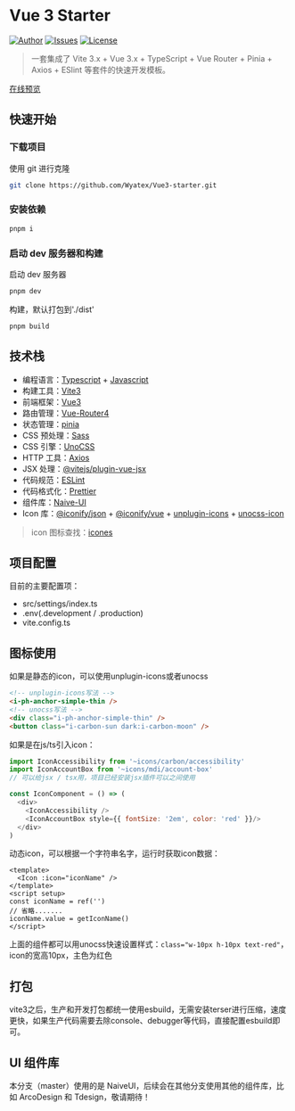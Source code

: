 # Vue 3 Starter

[![Author](https://img.shields.io/badge/Author-Wyatex-green)](https://github.com/Wyatex/)
[![Issues](https://img.shields.io/github/issues/Wyatex/Vue3-starter)](https://github.com/Wyatex/Vue3-starter/issues)
[![License](https://img.shields.io/badge/License-MIT-yellowgreen)](https://github.com/Wyatex/Vue3-starter/blob/master/LICENSE)

> 一套集成了 Vite 3.x + Vue 3.x + TypeScript + Vue Router + Pinia + Axios + ESlint 等套件的快速开发模板。

[在线预览](https://vue3-pc-web-starter.wyatex.online/)

## 快速开始

### 下载项目

使用 git 进行克隆

```sh
git clone https://github.com/Wyatex/Vue3-starter.git
```

### 安装依赖

```sh
pnpm i
```

### 启动 dev 服务器和构建

启动 dev 服务器

```sh
pnpm dev
```

构建，默认打包到'./dist'

```sh
pnpm build
```

## 技术栈

- 编程语言：[Typescript](https://www.typescriptlang.org/zh/) + [Javascript](https://www.javascript.com/)
- 构建工具：[Vite3](https://vitejs.cn/)
- 前端框架：[Vue3](https://v3.cn.vuejs.org/)
- 路由管理：[Vue-Router4](https://next.router.vuejs.org/zh/index.html)
- 状态管理：[pinia](https://pinia.esm.dev/)
- CSS 预处理：[Sass](https://sass-lang.com/)
- CSS 引擎：[UnoCSS](https://github.com/unocss/unocss)
- HTTP 工具：[Axios](https://axios-http.com/)
- JSX 处理：[@vitejs/plugin-vue-jsx](https://www.npmjs.com/package/@vitejs/plugin-vue-jsx)
- 代码规范：[ESLint](https://eslint.org/)
- 代码格式化：[Prettier](https://prettier.io/)
- 组件库：[Naive-UI](https://www.naiveui.com/)
- Icon 库：[@iconify/json](https://www.npmjs.com/package/@iconify/json) + [@iconify/vue](https://www.npmjs.com/package/@iconify/vue) + [unplugin-icons](https://github.com/antfu/unplugin-icons) + [unocss-icon](https://unocss.dev/presets/icons)

> icon 图标查找：[icones](https://icones.js.org/)

## 项目配置

目前的主要配置项：

- src/settings/index.ts
- .env(.development / .production)
- vite.config.ts

## 图标使用
如果是静态的icon，可以使用unplugin-icons或者unocss
```html
<!-- unplugin-icons写法 -->
<i-ph-anchor-simple-thin />
<!-- unocss写法 -->
<div class="i-ph-anchor-simple-thin" />
<button class="i-carbon-sun dark:i-carbon-moon" />
```

如果是在js/ts引入icon：
```js
import IconAccessibility from '~icons/carbon/accessibility'
import IconAccountBox from '~icons/mdi/account-box'
// 可以给jsx / tsx用，项目已经安装jsx插件可以之间使用

const IconComponent = () => (
  <div>
    <IconAccessibility />
    <IconAccountBox style={{ fontSize: '2em', color: 'red' }}/>
  </div>
)
```

动态icon，可以根据一个字符串名字，运行时获取icon数据：
```
<template>
  <Icon :icon="iconName" />
</template>
<script setup>
const iconName = ref('')
// 省略.......
iconName.value = getIconName()
</script>
```

上面的组件都可以用unocss快速设置样式：`class="w-10px h-10px text-red"`，icon的宽高10px，主色为红色

## 打包
vite3之后，生产和开发打包都统一使用esbuild，无需安装terser进行压缩，速度更快，如果生产代码需要去除console、debugger等代码，直接配置esbuild即可。

## UI 组件库

本分支（master）使用的是 NaiveUI，后续会在其他分支使用其他的组件库，比如 ArcoDesign 和 Tdesign，敬请期待！
